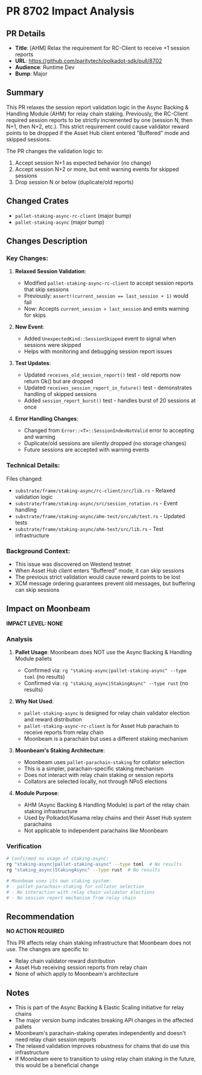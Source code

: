 # PR 8702 Impact Analysis

## PR Details
- **Title**: [AHM] Relax the requirement for RC-Client to receive +1 session reports
- **URL**: https://github.com/paritytech/polkadot-sdk/pull/8702
- **Audience**: Runtime Dev
- **Bump**: Major

## Summary
This PR relaxes the session report validation logic in the Async Backing & Handling Module (AHM) for relay chain staking. Previously, the RC-Client required session reports to be strictly incremented by one (session N, then N+1, then N+2, etc.). This strict requirement could cause validator reward points to be dropped if the Asset Hub client entered "Buffered" mode and skipped sessions.

The PR changes the validation logic to:
1. Accept session N+1 as expected behavior (no change)
2. Accept session N+2 or more, but emit warning events for skipped sessions
3. Drop session N or below (duplicate/old reports)

## Changed Crates
- `pallet-staking-async-rc-client` (major bump)
- `pallet-staking-async` (major bump)

## Changes Description

### Key Changes:

1. **Relaxed Session Validation**:
   - Modified `pallet-staking-async-rc-client` to accept session reports that skip sessions
   - Previously: `assert!(current_session == last_session + 1)` would fail
   - Now: Accepts `current_session > last_session` and emits warning for skips

2. **New Event**:
   - Added `UnexpectedKind::SessionSkipped` event to signal when sessions were skipped
   - Helps with monitoring and debugging session report issues

3. **Test Updates**:
   - Updated `receives_old_session_report()` test - old reports now return Ok() but are dropped
   - Updated `receives_session_report_in_future()` test - demonstrates handling of skipped sessions
   - Added `session_report_burst()` test - handles burst of 20 sessions at once

4. **Error Handling Changes**:
   - Changed from `Error::<T>::SessionIndexNotValid` error to accepting and warning
   - Duplicate/old sessions are silently dropped (no storage changes)
   - Future sessions are accepted with warning events

### Technical Details:
Files changed:
- `substrate/frame/staking-async/rc-client/src/lib.rs` - Relaxed validation logic
- `substrate/frame/staking-async/src/session_rotation.rs` - Event handling
- `substrate/frame/staking-async/ahm-test/src/ah/test.rs` - Updated tests
- `substrate/frame/staking-async/ahm-test/src/lib.rs` - Test infrastructure

### Background Context:
- This issue was discovered on Westend testnet
- When Asset Hub client enters "Buffered" mode, it can skip sessions
- The previous strict validation would cause reward points to be lost
- XCM message ordering guarantees prevent old messages, but buffering can skip sessions

## Impact on Moonbeam

**IMPACT LEVEL: NONE**

### Analysis
1. **Pallet Usage**: Moonbeam does NOT use the Async Backing & Handling Module pallets
   - Confirmed via: `rg "staking-async|pallet-staking-async" --type toml` (no results)
   - Confirmed via: `rg "staking_async|StakingAsync" --type rust` (no results)

2. **Why Not Used**:
   - `pallet-staking-async` is designed for relay chain validator election and reward distribution
   - `pallet-staking-async-rc-client` is for Asset Hub parachain to receive reports from relay chain
   - Moonbeam is a parachain but uses a different staking mechanism

3. **Moonbeam's Staking Architecture**:
   - Moonbeam uses `pallet-parachain-staking` for collator selection
   - This is a simpler, parachain-specific staking mechanism
   - Does not interact with relay chain staking or session reports
   - Collators are selected locally, not through NPoS elections

4. **Module Purpose**:
   - AHM (Async Backing & Handling Module) is part of the relay chain staking infrastructure
   - Used by Polkadot/Kusama relay chains and their Asset Hub system parachains
   - Not applicable to independent parachains like Moonbeam

### Verification
```bash
# Confirmed no usage of staking-async:
rg "staking-async|pallet-staking-async" --type toml  # No results
rg "staking_async|StakingAsync" --type rust  # No results

# Moonbeam uses its own staking system:
# - pallet-parachain-staking for collator selection
# - No interaction with relay chain validator elections
# - No session report mechanism from relay chain
```

## Recommendation
**NO ACTION REQUIRED**

This PR affects relay chain staking infrastructure that Moonbeam does not use. The changes are specific to:
- Relay chain validator reward distribution
- Asset Hub receiving session reports from relay chain
- None of which apply to Moonbeam's architecture

## Notes
- This is part of the Async Backing & Elastic Scaling initiative for relay chains
- The major version bump indicates breaking API changes in the affected pallets
- Moonbeam's parachain-staking operates independently and doesn't need relay chain session reports
- The relaxed validation improves robustness for chains that do use this infrastructure
- If Moonbeam were to transition to using relay chain staking in the future, this would be a beneficial change
